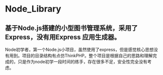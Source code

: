 # Node_Library
基于Node.js搭建的小型图书管理系统，采用了Express，没有用Express 应用生成器。
---------------
Node初学者，第一个Node.js小项目，虽然使用了express，但是感觉核心思想没有用到。项目的目录结构有点仿ThinkPHP。整个项目是根据自己的思路和理解完成的，只是作为node初学一段时间的练手，存在很多不足，安全性完全没有考虑。